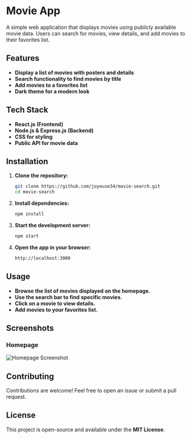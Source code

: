 # **Movie App**

A simple web application that displays movies using publicly available movie data. Users can search for movies, view details, and add movies to their favorites list.

## **Features**

- **Display a list of movies with posters and details**
- **Search functionality to find movies by title**
- **Add movies to a favorites list**
- **Dark theme for a modern look**

## **Tech Stack**

- **React.js (Frontend)**
- **Node.js & Express.js (Backend)**
- **CSS for styling**
- **Public API for movie data**

## **Installation**

1. **Clone the repository:**

   ```sh
   git clone https://github.com/joyeuse34/movie-search.git
   cd movie-search
   ```

2. **Install dependencies:**

   ```sh
   npm install
   ```

3. **Start the development server:**

   ```sh
   npm start
   ```

4. **Open the app in your browser:**

   ```sh
   http://localhost:3000
   ```

## **Usage**

- **Browse the list of movies displayed on the homepage.**
- **Use the search bar to find specific movies.**
- **Click on a movie to view details.**
- **Add movies to your favorites list.**

## **Screenshots**

### **Homepage**
![Homepage Screenshot](screenshots/home-page.png)

## **Contributing**

Contributions are welcome! Feel free to open an issue or submit a pull request.

## **License**

This project is open-source and available under the **MIT License**.


